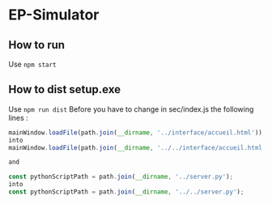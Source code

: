# EP-Simulator

## How to run

Use ``npm start``

## How to dist setup.exe

Use ``npm run dist``
Before you have to change in sec/index.js the following lines :

``` js
mainWindow.loadFile(path.join(__dirname, '../interface/accueil.html'));
into
mainWindow.loadFile(path.join(__dirname, '../../interface/accueil.html'));

and

const pythonScriptPath = path.join(__dirname, '../server.py');
into
const pythonScriptPath = path.join(__dirname, '../../server.py');
```
